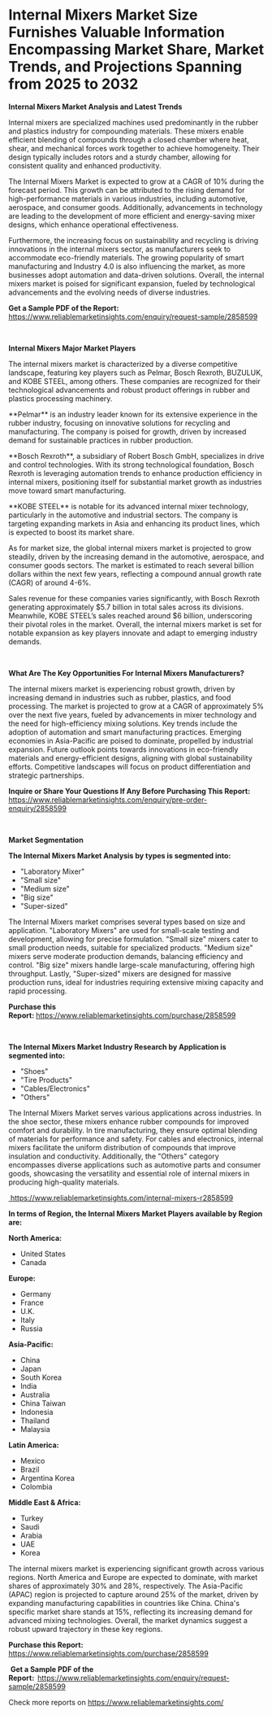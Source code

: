 <p><h1>Internal Mixers Market Size Furnishes Valuable Information Encompassing Market Share, Market Trends, and Projections Spanning from 2025 to 2032</h1></p><p><strong>Internal Mixers Market Analysis and Latest Trends</strong></p>
<p><p>Internal mixers are specialized machines used predominantly in the rubber and plastics industry for compounding materials. These mixers enable efficient blending of compounds through a closed chamber where heat, shear, and mechanical forces work together to achieve homogeneity. Their design typically includes rotors and a sturdy chamber, allowing for consistent quality and enhanced productivity.</p><p>The Internal Mixers Market is expected to grow at a CAGR of 10% during the forecast period. This growth can be attributed to the rising demand for high-performance materials in various industries, including automotive, aerospace, and consumer goods. Additionally, advancements in technology are leading to the development of more efficient and energy-saving mixer designs, which enhance operational effectiveness.</p><p>Furthermore, the increasing focus on sustainability and recycling is driving innovations in the internal mixers sector, as manufacturers seek to accommodate eco-friendly materials. The growing popularity of smart manufacturing and Industry 4.0 is also influencing the market, as more businesses adopt automation and data-driven solutions. Overall, the internal mixers market is poised for significant expansion, fueled by technological advancements and the evolving needs of diverse industries.</p></p>
<p><strong>Get a Sample PDF of the Report:&nbsp;</strong> <a href="https://www.reliablemarketinsights.com/enquiry/request-sample/2858599?utm_campaign=3044&utm_medium=2&utm_source=Github&utm_content=ia&utm_term=12032025&utm_id=internal-mixers">https://www.reliablemarketinsights.com/enquiry/request-sample/2858599</a></p>
<p>&nbsp;</p>
<p><strong>Internal Mixers Major Market Players</strong></p>
<p><p>The internal mixers market is characterized by a diverse competitive landscape, featuring key players such as Pelmar, Bosch Rexroth, BUZULUK, and KOBE STEEL, among others. These companies are recognized for their technological advancements and robust product offerings in rubber and plastics processing machinery.</p><p>**Pelmar** is an industry leader known for its extensive experience in the rubber industry, focusing on innovative solutions for recycling and manufacturing. The company is poised for growth, driven by increased demand for sustainable practices in rubber production.</p><p>**Bosch Rexroth**, a subsidiary of Robert Bosch GmbH, specializes in drive and control technologies. With its strong technological foundation, Bosch Rexroth is leveraging automation trends to enhance production efficiency in internal mixers, positioning itself for substantial market growth as industries move toward smart manufacturing.</p><p>**KOBE STEEL** is notable for its advanced internal mixer technology, particularly in the automotive and industrial sectors. The company is targeting expanding markets in Asia and enhancing its product lines, which is expected to boost its market share.</p><p>As for market size, the global internal mixers market is projected to grow steadily, driven by the increasing demand in the automotive, aerospace, and consumer goods sectors. The market is estimated to reach several billion dollars within the next few years, reflecting a compound annual growth rate (CAGR) of around 4-6%.</p><p>Sales revenue for these companies varies significantly, with Bosch Rexroth generating approximately $5.7 billion in total sales across its divisions. Meanwhile, KOBE STEEL’s sales reached around $6 billion, underscoring their pivotal roles in the market. Overall, the internal mixers market is set for notable expansion as key players innovate and adapt to emerging industry demands.</p></p>
<p>&nbsp;</p>
<p><strong>What Are The Key Opportunities For Internal Mixers Manufacturers?</strong></p>
<p><p>The internal mixers market is experiencing robust growth, driven by increasing demand in industries such as rubber, plastics, and food processing. The market is projected to grow at a CAGR of approximately 5% over the next five years, fueled by advancements in mixer technology and the need for high-efficiency mixing solutions. Key trends include the adoption of automation and smart manufacturing practices. Emerging economies in Asia-Pacific are poised to dominate, propelled by industrial expansion. Future outlook points towards innovations in eco-friendly materials and energy-efficient designs, aligning with global sustainability efforts. Competitive landscapes will focus on product differentiation and strategic partnerships.</p></p>
<p><strong>Inquire or Share Your Questions If Any Before Purchasing This Report:</strong> <a href="https://www.reliablemarketinsights.com/enquiry/pre-order-enquiry/2858599?utm_campaign=3044&utm_medium=2&utm_source=Github&utm_content=ia&utm_term=12032025&utm_id=internal-mixers">https://www.reliablemarketinsights.com/enquiry/pre-order-enquiry/2858599</a></p>
<p>&nbsp;</p>
<p><strong>Market Segmentation</strong></p>
<p><strong>The Internal Mixers Market Analysis by types is segmented into:</strong></p>
<p><ul><li>"Laboratory Mixer"</li><li>"Small size"</li><li>"Medium size"</li><li>"Big size"</li><li>"Super-sized"</li></ul></p>
<p><p>The Internal Mixers market comprises several types based on size and application. "Laboratory Mixers" are used for small-scale testing and development, allowing for precise formulation. "Small size" mixers cater to small production needs, suitable for specialized products. "Medium size" mixers serve moderate production demands, balancing efficiency and control. "Big size" mixers handle large-scale manufacturing, offering high throughput. Lastly, "Super-sized" mixers are designed for massive production runs, ideal for industries requiring extensive mixing capacity and rapid processing.</p></p>
<p><strong>Purchase this Report:&nbsp;</strong><a href="https://www.reliablemarketinsights.com/purchase/2858599?utm_campaign=3044&utm_medium=2&utm_source=Github&utm_content=ia&utm_term=12032025&utm_id=internal-mixers">https://www.reliablemarketinsights.com/purchase/2858599</a></p>
<p>&nbsp;</p>
<p><strong>The Internal Mixers Market Industry Research by Application is segmented into:</strong></p>
<p><ul><li>"Shoes"</li><li>"Tire Products"</li><li>"Cables/Electronics"</li><li>"Others"</li></ul></p>
<p><p>The Internal Mixers Market serves various applications across industries. In the shoe sector, these mixers enhance rubber compounds for improved comfort and durability. In tire manufacturing, they ensure optimal blending of materials for performance and safety. For cables and electronics, internal mixers facilitate the uniform distribution of compounds that improve insulation and conductivity. Additionally, the "Others" category encompasses diverse applications such as automotive parts and consumer goods, showcasing the versatility and essential role of internal mixers in producing high-quality materials.</p></p>
<p><a href="https://www.reliablemarketinsights.com/internal-mixers-r2858599?utm_campaign=3044&utm_medium=2&utm_source=Github&utm_content=ia&utm_term=12032025&utm_id=internal-mixers">&nbsp;https://www.reliablemarketinsights.com/internal-mixers-r2858599</a></p>
<p><strong>In terms of Region, the Internal Mixers Market Players available by Region are:</strong></p>
<p>
    <p> <strong> North America: </strong>
        <ul>
            <li>United States</li>
            <li>Canada</li>
        </ul>
        </p> 
    <p> <strong> Europe: </strong>
        <ul>
            <li>Germany</li>
            <li>France</li>
            <li>U.K.</li>
            <li>Italy</li>
            <li>Russia</li>
        </ul>
        </p> 
    <p> <strong> Asia-Pacific: </strong>
        <ul>
            <li>China</li>
            <li>Japan</li>
            <li>South Korea</li>
            <li>India</li>
            <li>Australia</li>
            <li>China Taiwan</li>
            <li>Indonesia</li>
            <li>Thailand</li>
            <li>Malaysia</li>
        </ul>
        </p> 
    <p> <strong> Latin America: </strong>
        <ul>
            <li>Mexico</li>
            <li>Brazil</li>
            <li>Argentina Korea</li>
            <li>Colombia</li>
        </ul>
        </p> 
    <p> <strong> Middle East & Africa: </strong>
        <ul>
            <li>Turkey</li>
            <li>Saudi</li>
            <li>Arabia</li>
            <li>UAE</li>
            <li>Korea</li>
        </ul>
    </p>
    </p>
<p><p>The internal mixers market is experiencing significant growth across various regions. North America and Europe are expected to dominate, with market shares of approximately 30% and 28%, respectively. The Asia-Pacific (APAC) region is projected to capture around 25% of the market, driven by expanding manufacturing capabilities in countries like China. China's specific market share stands at 15%, reflecting its increasing demand for advanced mixing technologies. Overall, the market dynamics suggest a robust upward trajectory in these key regions.</p></p>
<p><strong>Purchase this Report: </strong><a href="https://www.reliablemarketinsights.com/purchase/2858599?utm_campaign=3044&utm_medium=2&utm_source=Github&utm_content=ia&utm_term=12032025&utm_id=internal-mixers">https://www.reliablemarketinsights.com/purchase/2858599</a></p>
<p>&nbsp;<strong>Get a Sample PDF of the Report:&nbsp;&nbsp;</strong><a href="https://www.reliablemarketinsights.com/enquiry/request-sample/2858599?utm_campaign=3044&utm_medium=2&utm_source=Github&utm_content=ia&utm_term=12032025&utm_id=internal-mixers">https://www.reliablemarketinsights.com/enquiry/request-sample/2858599</a></p>
<p><strong></strong></p>
<p>Check more reports on <a href="https://www.reliablemarketinsights.com/?utm_campaign=3044&utm_medium=2&utm_source=Github&utm_content=ia&utm_term=12032025&utm_id=internal-mixers">https://www.reliablemarketinsights.com/</a></p>